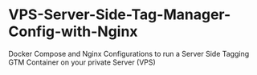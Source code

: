 # VPS-Server-Side-Tag-Manager-Config-with-Nginx
Docker Compose and Nginx Configurations to run a Server Side Tagging GTM Container on your private Server (VPS) 

